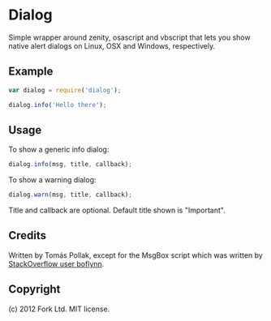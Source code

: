 Dialog
======

Simple wrapper around zenity, osascript and vbscript that lets you 
show native alert dialogs on Linux, OSX and Windows, respectively.

Example
-----

``` js
var dialog = require('dialog');

dialog.info('Hello there');
```

Usage
-------

To show a generic info dialog:

``` js
dialog.info(msg, title, callback);
```

To show a warning dialog:

``` js
dialog.warn(msg, title, callback);
```

Title and callback are optional. Default title shown is "Important".

Credits
-------
Written by Tomás Pollak, except for the MsgBox script which was written by 
[StackOverflow user boflynn](http://stackoverflow.com/questions/774175).

Copyright
---------
(c) 2012 Fork Ltd. MIT license.
